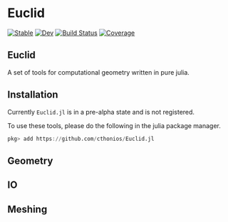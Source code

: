 # Euclid

[![Stable](https://img.shields.io/badge/docs-stable-blue.svg)](https://cthonios.github.io/Euclid.jl/stable/)
[![Dev](https://img.shields.io/badge/docs-dev-blue.svg)](https://cthonios.github.io/Euclid.jl/dev/)
[![Build Status](https://github.com/Cthonios/Euclid.jl/actions/workflows/CI.yml/badge.svg?branch=main)](https://github.com/Cthonios/Euclid.jl/actions/workflows/CI.yml?query=branch%3Amain)
[![Coverage](https://codecov.io/gh/Cthonios/Euclid.jl/branch/main/graph/badge.svg)](https://codecov.io/gh/Cthonios/Euclid.jl)

## Euclid
A set of tools for computational geometry written in pure julia.

## Installation
Currently ``Euclid.jl`` is in a pre-alpha state and is not registered.

To use these tools, please do the following in the julia
package manager.
```julia
pkg> add https://github.com/cthonios/Euclid.jl
```

## Geometry

## IO

## Meshing
